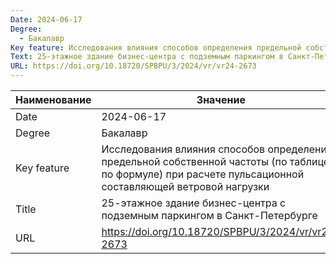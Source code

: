 ```yaml
---
Date: 2024-06-17
Degree:
  - Бакалавр
Key feature: Исследования влияния способов определения предельной собственной частоты (по таблице и по офрмуле) при расчете пульсационной составляющей ветровой нагрузки
Text: 25-этажное здание бизнес-центра с подземным паркингом в Санкт-Петербурге
URL: https://doi.org/10.18720/SPBPU/3/2024/vr/vr24-2673
---
```


| Наименование | Значение                                                                                                                                                    |
| ------------ | ----------------------------------------------------------------------------------------------------------------------------------------------------------- |
| Date         | 2024-06-17                                                                                                                                                  |
| Degree       | Бакалавр                                                                                                                                                    |
| Key feature  | Исследования влияния способов определения предельной собственной частоты (по таблице и по формуле) при расчете пульсационной составляющей ветровой нагрузки |
| Title        | 25-этажное здание бизнес-центра с подземным паркингом в Санкт-Петербурге                                                                                    |
| URL          | https://doi.org/10.18720/SPBPU/3/2024/vr/vr24-2673                                                                                                          |
